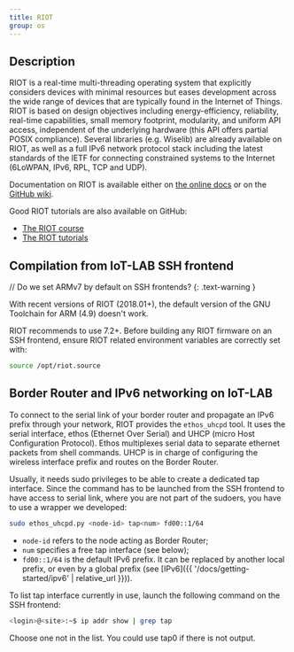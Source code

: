 ```yaml
---
title: RIOT
group: os
---
```


## Description

RIOT is a real-time multi-threading operating system that explicitly considers
devices with minimal resources but eases development across the wide range of
devices that are typically found in the Internet of Things. RIOT is based on
design objectives including energy-efficiency, reliability, real-time
capabilities, small memory footprint, modularity, and uniform API access,
independent of the underlying hardware (this API offers partial POSIX
compliance). Several libraries (e.g. Wiselib) are already available on RIOT, as
well as a full IPv6 network protocol stack including the latest standards of the
IETF for connecting constrained systems to the Internet (6LoWPAN, IPv6, RPL, TCP
and UDP).

Documentation on RIOT is available either on [the online docs](https://doc.riot-os.org)
or on the [GitHub wiki](https://github.com/RIOT-OS/RIOT/wiki).

Good RIOT tutorials are also available on GitHub:
- [The RIOT course](https://github.com/riot-os/riot-course)
- [The RIOT tutorials](https://github.com/riot-os/tutorials)

## Compilation from IoT-LAB SSH frontend

// Do we set ARMv7 by default on SSH frontends?
{: .text-warning }

With recent versions of RIOT (2018.01+), the default version of the GNU
Toolchain for ARM (4.9) doesn't work.

RIOT recommends to use 7.2+. Before building any RIOT firmware on an SSH
frontend, ensure RIOT related environment variables are correctly set with:

```sh
source /opt/riot.source
```

## Border Router and IPv6 networking on IoT-LAB

To connect to the serial link of your border router and propagate an IPv6 prefix through your network, RIOT provides the `ethos_uhcpd` tool. It uses the serial interface, ethos (Ethernet Over Serial) and UHCP (micro Host Configuration Protocol). Ethos multiplexes serial data to separate ethernet packets from shell commands. UHCP is in charge of configuring the wireless interface prefix and routes on the Border Router.

Usually, it needs sudo privileges to be able to create a dedicated tap interface. Since the command has to be launched from the SSH frontend to have access to serial link, where you are not part of the sudoers, you have to use a wrapper we developed:

```bash
sudo ethos_uhcpd.py <node-id> tap<num> fd00::1/64
```

- `node-id` refers to the node acting as Border Router;
- `num` specifies a free tap interface (see below);
- `fd00::1/64` is the default IPv6 prefix. It can be replaced by another local prefix, or even by a global prefix (see [IPv6]({{ '/docs/getting-started/ipv6' | relative_url }})).

To list tap interface currently in use, launch the following command on the SSH frontend:
```bash
<login>@<site>:~$ ip addr show | grep tap
```
Choose one not in the list. You could use tap0 if there is not output.

